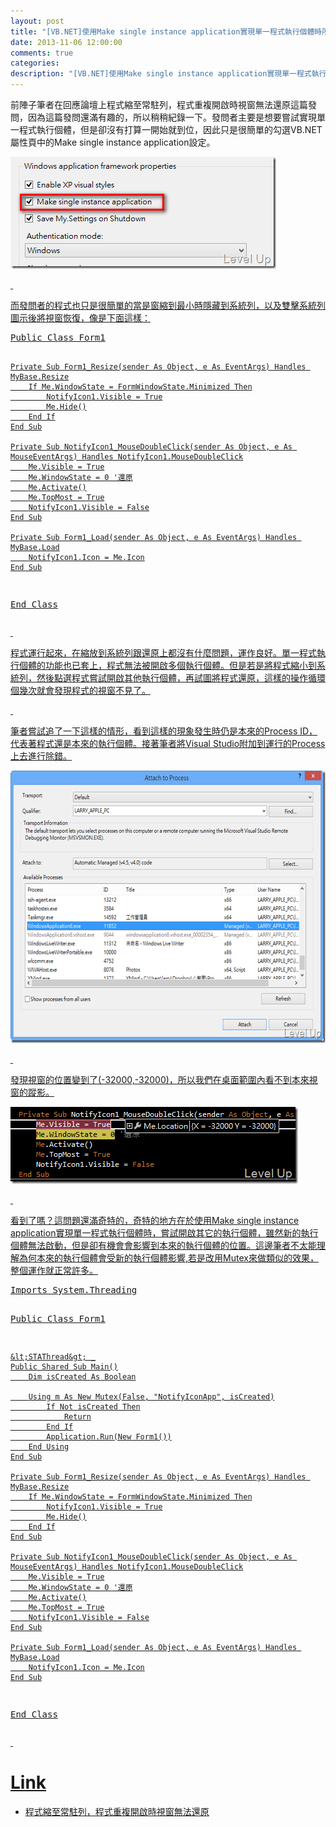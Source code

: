 ```yaml
---
layout: post
title: "[VB.NET]使用Make single instance application實現單一程式執行個體時所發生的怪現象"
date: 2013-11-06 12:00:00
comments: true
categories: 
description: "[VB.NET]使用Make single instance application實現單一程式執行個體時所發生的怪現象"
---
```

<p>前陣子筆者在回應論壇上程式縮至常駐列，程式重複開啟時視窗無法還原</a>這篇發問，因為這篇發問還滿有趣的，所以稍稍紀錄一下。發問者主要是想要嘗試實現單一程式執行個體，但是卻沒有打算一開始就到位，因此只是很簡單的勾選VB.NET屬性頁中的Make single instance application設定。</p>  <p><a href="http://files.dotblogs.com.tw/larrynung/1303/1037d6749381_AF99/image_2.png"><img style="border-top: 0px; border-right: 0px; border-bottom: 0px; border-left: 0px" border="0" alt="image" src="\images\posts\66ac5fb1-13bd-4334-ba12-aaef8dfe80db\image_thumb.png" width="425" height="179" /> </p>  <p> </p>  <p>而發問者的程式也只是很簡單的當是窗縮到最小時隱藏到系統列，以及雙擊系統列圖示後將視窗恢復，像是下面這樣：</p>  <div id="scid:812469c5-0cb0-4c63-8c15-c81123a09de7:cc291899-eb8f-4ac8-862f-bfb69323a349" class="wlWriterSmartContent" style="float: none; padding-bottom: 0px; padding-top: 0px; padding-left: 0px; margin: 0px; display: inline; padding-right: 0px"><pre name="code" class="vb">Public Class Form1

    Private Sub Form1_Resize(sender As Object, e As EventArgs) Handles MyBase.Resize
        If Me.WindowState = FormWindowState.Minimized Then
            NotifyIcon1.Visible = True
            Me.Hide()
        End If
    End Sub

    Private Sub NotifyIcon1_MouseDoubleClick(sender As Object, e As MouseEventArgs) Handles NotifyIcon1.MouseDoubleClick
        Me.Visible = True
        Me.WindowState = 0 '還原
        Me.Activate()
        Me.TopMost = True
        NotifyIcon1.Visible = False
    End Sub

    Private Sub Form1_Load(sender As Object, e As EventArgs) Handles MyBase.Load
        NotifyIcon1.Icon = Me.Icon
    End Sub
End Class</pre></div>

<p> </p>

<p>程式運行起來，在縮放到系統列跟還原上都沒有什麼問題，運作良好。單一程式執行個體的功能也已套上，程式無法被開啟多個執行個體。但是若是將程式縮小到系統列，然後點選程式嘗試開啟其他執行個體，再試圖將程式還原，這樣的操作循環個幾次就會發現程式的視窗不見了。</p>

<p> </p>

<p>筆者嘗試追了一下這樣的情形，看到這樣的現象發生時仍是本來的Process ID，代表著程式還是本來的執行個體。接著筆者將Visual Studio附加到運行的Process上去進行除錯。</p>

<p><img style="border-top: 0px; border-right: 0px; border-bottom: 0px; border-left: 0px" border="0" alt="image" src="\images\posts\66ac5fb1-13bd-4334-ba12-aaef8dfe80db\image_thumb_1.png" width="644" height="436" /> </p>

<p> </p>

<p>發現視窗的位置變到了(-32000,-32000)，所以我們在桌面範圍內看不到本來視窗的蹤影。</p>

<p><img style="border-top: 0px; border-right: 0px; border-bottom: 0px; border-left: 0px" border="0" alt="image" src="\images\posts\66ac5fb1-13bd-4334-ba12-aaef8dfe80db\image_thumb_2.png" width="460" height="123" /> </p>

<p> </p>

<p>看到了嗎？這問題還滿奇特的，奇特的地方在於使用Make single instance application實現單一程式執行個體時，嘗試開啟其它的執行個體，雖然新的執行個體無法啟動，但是卻有機會會影響到本來的執行個體的位置。這邊筆者不太能理解為何本來的執行個體會受新的執行個體影響,若是改用Mutex來做類似的效果，整個運作就正常許多。</p>

<div id="scid:812469c5-0cb0-4c63-8c15-c81123a09de7:6e8754e4-2efe-49d4-82a8-2963ed849f43" class="wlWriterSmartContent" style="float: none; padding-bottom: 0px; padding-top: 0px; padding-left: 0px; margin: 0px; display: inline; padding-right: 0px"><pre name="code" class="vb">Imports System.Threading

Public Class Form1

    &lt;STAThread&gt; _
    Public Shared Sub Main()
        Dim isCreated As Boolean

        Using m As New Mutex(False, "NotifyIconApp", isCreated)
            If Not isCreated Then
                Return
            End If
            Application.Run(New Form1())
        End Using
    End Sub

    Private Sub Form1_Resize(sender As Object, e As EventArgs) Handles MyBase.Resize
        If Me.WindowState = FormWindowState.Minimized Then
            NotifyIcon1.Visible = True
            Me.Hide()
        End If
    End Sub

    Private Sub NotifyIcon1_MouseDoubleClick(sender As Object, e As MouseEventArgs) Handles NotifyIcon1.MouseDoubleClick
        Me.Visible = True
        Me.WindowState = 0 '還原
        Me.Activate()
        Me.TopMost = True
        NotifyIcon1.Visible = False
    End Sub

    Private Sub Form1_Load(sender As Object, e As EventArgs) Handles MyBase.Load
        NotifyIcon1.Icon = Me.Icon
    End Sub
End Class</pre></div>

<p> </p>

<h1>Link</h1>

<ul>
  <li>程式縮至常駐列，程式重複開啟時視窗無法還原</li>
</ul>